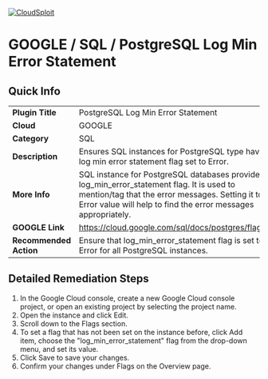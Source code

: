 [![CloudSploit](https://cloudsploit.com/img/logo-new-big-text-100.png "CloudSploit")](https://cloudsploit.com)

# GOOGLE / SQL / PostgreSQL Log Min Error Statement

## Quick Info

| | |
|-|-|
| **Plugin Title** | PostgreSQL Log Min Error Statement |
| **Cloud** | GOOGLE |
| **Category** | SQL |
| **Description** | Ensures SQL instances for PostgreSQL type have log min error statement flag set to Error. |
| **More Info** | SQL instance for PostgreSQL databases provides log_min_error_statement flag. It is used to mention/tag that the error messages. Setting it to Error value will help to find the error messages appropriately. |
| **GOOGLE Link** | https://cloud.google.com/sql/docs/postgres/flags |
| **Recommended Action** | Ensure that log_min_error_statement flag is set to Error for all PostgreSQL instances. |

## Detailed Remediation Steps
1. In the Google Cloud console, create a new Google Cloud console project, or open an existing project by selecting the project name.
2. Open the instance and click Edit.
3. Scroll down to the Flags section.
4. To set a flag that has not been set on the instance before, click Add item, choose the "log_min_error_statement" flag from the drop-down menu, and set its value.
5. Click Save to save your changes.
6. Confirm your changes under Flags on the Overview page.